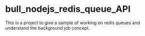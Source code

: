 # bull_nodejs_redis_queue_API
This is a project to give a sample of working on redis queues and understand the background job concept.
